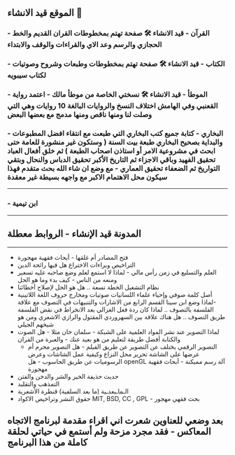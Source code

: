## الموقع قيد الانشاء 🚧

### - القرآن - قيد الانشاء 🛠️ صفحة تهتم بمخطوطات القران القديم والخط الحجازي والرسم وعد الاي والقراءات والوقف والابتداء
### - الكتاب - قيد الانشاء 🛠️ صفحة تهتم بمخطوطات وطبعات وشروح وصوتيات لكتاب سيبويه
### - الموطأ - قيد الانشاء 🛠️ نسختي الخاصة من موطأ مالك - اعتمد رواية القعنبي وفي الهامش اختلاف النسخ والروايات البالغة 10 روايات وهي التي وصلت لنا ومنها ناقص ومنها مدمج مع بعضها البعض
### - البخاري - كتابة جميع كتب البخاري التي طبعت مع انتقاء افضل المطبوعات والبداية بصحيح البخاري طبعة بيت السنة ( وستكون غير منشورة للعامة حتى ابحث في مشروعية الامر أو استاذن اصحاب الطبعة ) ثم خلق أفعال العباد تحقيق الفهيد وباقي الاجزاء ثم التاريخ الأكبر تحقيق الدباس والنحال وبتقي التواريخ ثم الضعفاء تحقيق العماري - مع وضع ان شاء الله بحث متقدم فهذا سيكون محل الاهتمام الاكبر مع واجهه بسيطة غير معقدة 
***
### - ابن تيمية

***
## المدونة قيد الإنشاء - الروابط معطلة
*** 

- فتح المصادر أم غلقها - أبحاث فقهية مهجورة
- التراخيص وبراءات الاختراع هل فيها رائحة الدين
- العلم والتسليع في زمن رأس مالي - لماذا لا استمع لعلم وضع صاحبه عليه تسعير ومنعه من الناس - كيف بدء وما هو الحل
- نظام التشغيل الخطة تسعة .. هل هو الحل لإصلاح أخطائنا
- أصل كلمة صوفي وإحياء علماء اللسانيات صوتيات ومخارج حروف اللغة اللاتينية -لماذا وضع ابن سينا القسم الرابع من الاشارات والتنبيهات في التصوف مع علاقة الفلسفة بالتصوف .. لماذا كان ردة فعل الغزالي بعد الانخراط في نقض الفلسفة طريق التصوف .. هل هناك علاقة بين السهروردي المقتول والرازي الاشعري ومن هو شيخهم الجيلي
- لماذا التصوير عند نشر المواد العلمية على الشبكة -  سلمان خان مثلا - هل الصوت والكتابة أفضل طريقة لتعليم من هو بعيد عنك - والعبرة من القران
  - التصوير الرقمي يختلف عن التصوير عن طريق الفيلم - هل التصوير محرم أم عرضها على الشاشة تحرير محل النزاع وكيفية عمل الشاشات وعرض الرسوميات عن طريق الحاسوب - هل  openGL آلة رسم مميكنة - أبحاث فقهية مهجورة
- حديث حذيفة الخير والشر والدخن والفتن
- التمذهب والتقليد 
- الـماـبعدـية (ما بعد السلفية) قنطرة الأشعرية
- حقوق النشر وتراخيص الاكواد MIT, BSD, CC , GPL  - بحث فقهي مهجور

##  بعد وضعي للعناوين شعرت اني اقراء مقدمة لبرنامج الاتجاه المعاكس - فقد مجرد مزحة ولم أستمع في حياتي لحلقة كاملة من هذا البرنامج
